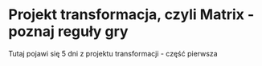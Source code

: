 # Projekt transformacja, czyli Matrix - poznaj reguły gry

Tutaj pojawi się 5 dni z projektu transformacji - część pierwsza
